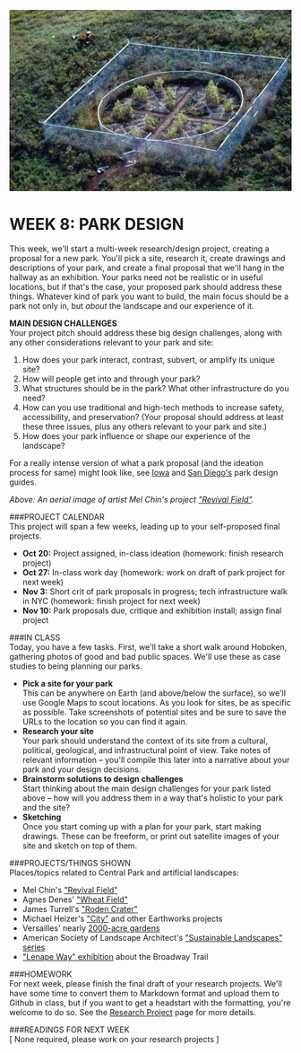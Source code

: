 ![An aerial image of artist Mel Chin's project "Revival Field"](https://raw.githubusercontent.com/jeffThompson/TechnologyAndTheLandscape/master/Images/Week08/RevivalField.jpg)

WEEK 8: PARK DESIGN
====

This week, we'll start a multi-week research/design project, creating a proposal for a new park. You'll pick a site, research it, create drawings and descriptions of your park, and create a final proposal that we'll hang in the hallway as an exhibition. Your parks need not be realistic or in useful locations, but if that's the case, your proposed park should address these things. Whatever kind of park you want to build, the main focus should be a park not only in, but *about* the landscape and our experience of it. 

**MAIN DESIGN CHALLENGES**  
Your project pitch should address these big design challenges, along with any other considerations relevant to your park and site:

1. How does your park interact, contrast, subvert, or amplify its unique site?  
2. How will people get into and through your park?  
3. What structures should be in the park? What other infrastructure do you need?  
4. How can you use traditional and high-tech methods to increase safety, accessibility, and preservation? (Your proposal should address at least these three issues, plus any others relevant to your park and site.)  
5. How does your park influence or shape our experience of the landscape?  

For a really intense version of what a park proposal (and the ideation process for same) might look like, see [Iowa](http://rdgusa.com/files/2014_10_09_072110_86645000/2011-11%20-%20Iowa%20State%20Parks%20Design%20Guide%20-%20RDG%20No.%202010.425.00%20-%20low%20res.pdf) and [San Diego's](https://www.sandiego.gov/sites/default/files/legacy/park-and-recreation/pdf/parkdesign/consultantsguide2011.pdf) park design guides.

*Above: An aerial image of artist Mel Chin's project ["Revival Field"](http://melchin.org/oeuvre/revival-field).*

###PROJECT CALENDAR  
This project will span a few weeks, leading up to your self-proposed final projects.

* **Oct 20:** Project assigned, in-class ideation (homework: finish research project)  
* **Oct 27:** In-class work day (homework: work on draft of park project for next week)  
* **Nov 3:** Short crit of park proposals in progress; tech infrastructure walk in NYC (homework: finish project for next week)  
* **Nov 10:** Park proposals due, critique and exhibition install; assign final project  

###IN CLASS  
Today, you have a few tasks. First, we'll take a short walk around Hoboken, gathering photos of good and bad public spaces. We'll use these as case studies to being planning our parks.

* **Pick a site for your park**  
This can be anywhere on Earth (and above/below the surface), so we'll use Google Maps to scout locations. As you look for sites, be as specific as possible. Take screenshots of potential sites and be sure to save the URLs to the location so you can find it again.  
* **Research your site**  
Your park should understand the context of its site from a cultural, political, geological, and infrastructural point of view. Take notes of relevant information – you'll compile this later into a narrative about your park and your design decisions.  
* **Brainstorm solutions to design challenges**  
Start thinking about the main design challenges for your park listed above – how will you address them in a way that's holistic to your park and the site?  
* **Sketching**  
Once you start coming up with a plan for your park, start making drawings. These can be freeform, or print out satellite images of your site and sketch on top of them.  

###PROJECTS/THINGS SHOWN  
Places/topics related to Central Park and artificial landscapes:

* Mel Chin's ["Revival Field"](http://melchin.org/oeuvre/revival-field)  
* Agnes Denes' ["Wheat Field"](http://www.agnesdenesstudio.com/works7.html)  
* James Turrell's ["Roden Crater"](http://rodencrater.com)  
* Michael Heizer's ["City"](http://www.newyorker.com/magazine/2016/08/29/michael-heizers-city) and other Earthworks projects  
* Versailles' nearly [2000-acre gardens](https://en.wikipedia.org/wiki/Gardens_of_Versailles)  
* American Society of Landscape Architect's ["Sustainable Landscapes" series](https://www.asla.org/sustainablelandscapes/Vid_Parks.html)  
* ["Lenape Way" exhibition](https://www.nyu.edu/about/news-publications/news/2016/september/_lenapeway_-retraces-the-original-broadway-trailnyus-asian-pacif.html) about the Broadway Trail  

###HOMEWORK  
For next week, please finish the final draft of your research projects. We'll have some time to convert them to Markdown format and upload them to Github in class, but if you want to get a headstart with the formatting, you're welcome to do so. See the [Research Project](https://github.com/jeffThompson/TechnologyAndTheLandscape/blob/master/MidtermResearchProjectAssignment.md) page for more details.

###READINGS FOR NEXT WEEK  
[ None required, please work on your research projects ]
